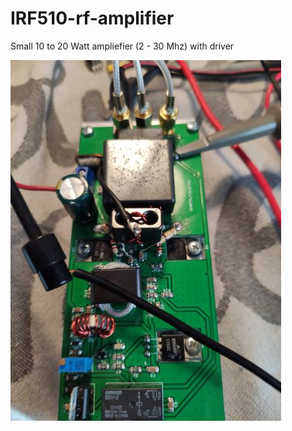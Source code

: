 # IRF510-rf-amplifier

Small 10 to 20 Watt ampliefier (2 - 30 Mhz) with driver

![VFO](https://github.com/paulh002/IRF510-rf-amplifier/blob/main/Smallt3.jpg)
